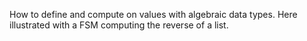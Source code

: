 How to define and compute on values with algebraic data types.
Here illustrated with a FSM computing the reverse of a list.
